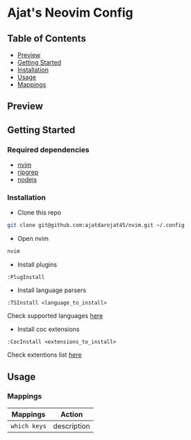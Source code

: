 # Ajat's Neovim Config

## Table of Contents

- [Preview](#preview)
- [Getting Started](#getting-started)
- [Installation](#installation)
- [Usage](#usage)
- [Mappings](#default-mappings)

## Preview

## Getting Started

### Required dependencies

- [nvim](https://neovim.io/)
- [ripgrep](https://github.com/BurntSushi/ripgrep)
- [nodejs](https://nodejs.org/en)

### Installation

- Clone this repo

```sh
git clone git@github.com:ajatdarojat45/nvim.git ~/.config
```

- Open nvim

```sh
nvim
```

- Install plugins

```
:PlugInstall
```

- Install language parsers

```
:TSInstall <language_to_install>
```

Check supported languages [here](https://github.com/nvim-treesitter/nvim-treesitter#supported-languages)

- Install coc extensions

```
:CocInstall <extensions_to_install>
```

Check extentions list [here](https://github.com/neoclide/coc.nvim/wiki/Using-coc-extensions#implemented-coc-extensions)

## Usage

### Mappings

| Mappings     | Action      |
| ------------ | ----------- |
| `which keys` | description |
